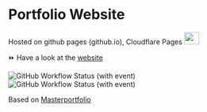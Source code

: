 
# Portfolio Website 
Hosted on github pages (github.io), Cloudflare Pages <img width="30px" height="25px" src="https://raw.githubusercontent.com/sagarkrp/sagarkrp/main/images/cloudflare-icon.svg"> </img>
                                      
⏩ Have a look at the [website](https://sagarpanda.com/)

![GitHub Workflow Status (with event)](https://img.shields.io/github/actions/workflow/status/sagarkrp/sagarkrp.github.io/react.yml?logo=github&label=Action)
![GitHub Workflow Status (with event)](https://img.shields.io/github/actions/workflow/status/sagarkrp/sagarkrp.github.io/react.yml?style=Plastic%20&logo=Github%20actions&label=build&link=sagarkrp.github.io&link=sagarkrp.medium.com)

Based on <a href="https://github.com/ashutosh1919/masterPortfolio"> Masterportfolio </a>

